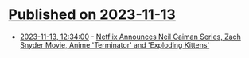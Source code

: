 # [Published on 2023-11-13](index.md)

* [2023-11-13, 12:34:00](https://entertainment.slashdot.org/story/23/11/13/0415226/netflix-announces-neil-gaiman-series-zach-snyder-movie-anime-terminator-and-exploding-kittens?utm_source=rss1.0mainlinkanon&utm_medium=feed) - [Netflix Announces Neil Gaiman Series, Zach Snyder Movie, Anime 'Terminator' and 'Exploding Kittens'](https://entertainment.slashdot.org/story/23/11/13/0415226/netflix-announces-neil-gaiman-series-zach-snyder-movie-anime-terminator-and-exploding-kittens?utm_source=rss1.0mainlinkanon&utm_medium=feed)
